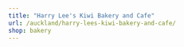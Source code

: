 ```yaml
---
title: "Harry Lee's Kiwi Bakery and Cafe"
url: /auckland/harry-lees-kiwi-bakery-and-cafe/
shop: bakery
---
```


